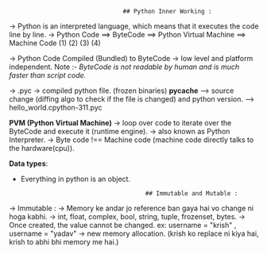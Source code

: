                                     ## Python Inner Working :

-> Python is an interpreted language, which means that it executes the code line by line.
-> Python Code  ==> ByteCode  ==>  Python Virtual Machine  ==>  Machine Code
        (1)             (2)                  (3)                   (4)

-> Python Code Compiled (Bundled) to ByteCode -> low level and platform independent.
Note :- *ByteCode is not readable by human and is much faster than script code.*

-> .pyc -> compiled python file. (frozen binaries) 
    __pycache__ --> source change (diffing algo to check if the file is changed) and python version.
                --> hello_world.cpython-311.pyc

**PVM (Python Virtual Machine)**
-> loop over code to iterate over the ByteCode and execute it (runtime engine).
-> also known as Python Interpreter.
-> Byte code !== Machine code (machine code directly talks to the hardware(cpu)).

**Data types**:

- Everything in python is an object.


        
                                         ## Immutable and Mutable :
-> Immutable :
        -> Memory ke andar jo reference ban gaya hai vo change ni hoga kabhi. 
        -> int, float, complex, bool, string, tuple, frozenset, bytes.
        -> Once created, the value cannot be changed.
        ex:
        username = "krish" , username = "yadav"         -> new memory allocation. (krish ko replace ni kiya hai, krish to abhi bhi memory me hai.)